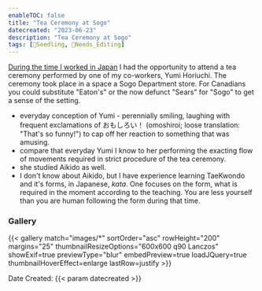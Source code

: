 ```yaml
---
enableTOC: false
title: "Tea Ceremony at Sogo"
datecreated: "2023-06-23"
description: "Tea Ceremony at Sogo"
tags: [🌱Seedling, 🧹Needs_Editing]
---
```


[During the time I worked in Japan](notes/Teaching%20English%20in%20Japan.md) I had the opportunity to attend a tea ceremony performed by one of my co-workers, Yumi Horiuchi. The ceremony took place in a space a Sogo Department store. For Canadians you could substitute "Eaton's" or the now defunct "Sears" for "Sogo" to get a sense of the setting.

- everyday conception of Yumi - perennially smiling, laughing with frequent exclamations of おもしろい！ (omoshiroi;  loose translation: "That's so funny!") to cap off her reaction to something that was amusing.
- compare that everyday Yumi I know to her performing the exacting flow of movements required in strict procedure of the tea ceremony.
- she studied Aikido as well. 
- I don't know about Aikido, but I have experience learning TaeKwondo and it's forms, in Japanese, *kata*. One focuses on the form, what is required in the moment according to the teaching. You are less yourself than you are human following the form during that time.

### Gallery
{{< gallery match="images/*" sortOrder="asc" rowHeight="200" margins="25" thumbnailResizeOptions="600x600 q90 Lanczos" showExif=true previewType="blur" embedPreview=true loadJQuery=true thumbnailHoverEffect=enlarge lastRow=justify >}}

Date Created: {{< param datecreated >}}



